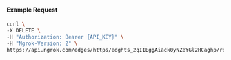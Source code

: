<!-- Code generated for API Clients. DO NOT EDIT. -->

#### Example Request

```bash
curl \
-X DELETE \
-H "Authorization: Bearer {API_KEY}" \
-H "Ngrok-Version: 2" \
https://api.ngrok.com/edges/https/edghts_2qIIEggAiack0yNZeYGl2HCaghp/routes/edghtsrt_2qIIEi8hXWQ8L7Piu7lIrSNEf0a/saml
```
